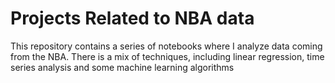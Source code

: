 # Projects Related to NBA data 

This repository contains a series of notebooks where I analyze data coming from the NBA. There is a mix of techniques, including linear regression, time series analysis and some machine learning algorithms 

